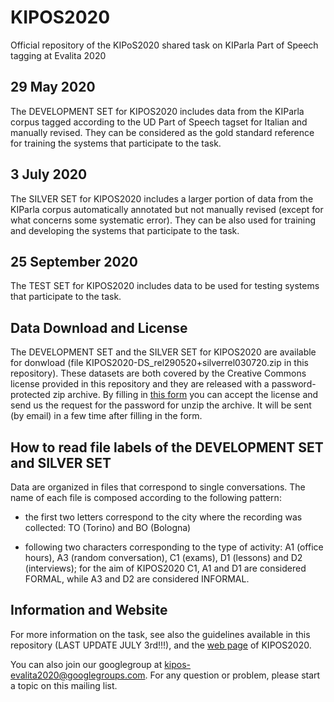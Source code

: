 # KIPOS2020 #

Official repository of the KIPoS2020 shared task on KIParla Part of Speech tagging at Evalita 2020

## 29 May 2020 ##
The DEVELOPMENT SET for KIPOS2020 includes data from the KIParla corpus tagged according to the UD Part of Speech tagset for Italian and manually revised. They can be considered as the gold standard reference for training the systems that participate to the task.

## 3 July 2020 ##
The SILVER SET for KIPOS2020 includes a larger portion of data from the KIParla corpus automatically annotated but not manually revised (except for what concerns some systematic error). They can be also used for training and developing the systems that participate to the task.

## 25 September 2020 ##
The TEST SET for KIPOS2020 includes data to be used for testing systems that participate to the task.

## Data Download and License ##
The DEVELOPMENT SET and the SILVER SET for KIPOS2020 are available for donwload (file KIPOS2020-DS_rel290520+silverrel030720.zip in this repository).
These datasets are both covered by the Creative Commons license provided in this repository and they are released with a password-protected zip archive.
By filling in [this form](https://docs.google.com/forms/d/e/1FAIpQLSdNHWAWCAGyJCSA10dVcPjxl2cf5XCV2ZlfaZF0XHc5pPQsVg/viewform) you can accept the license and send us the request for the password for unzip the archive. It will be sent (by email) in a few time after filling in the form.

## How to read file labels of the DEVELOPMENT SET and SILVER SET ##
Data are organized in files that correspond to single conversations. 
The name of each file is composed according to the following pattern:

- the first two letters correspond to the city where the recording was collected: TO (Torino) and BO (Bologna)

- following two characters corresponding to the type of activity: A1 (office hours), A3 (random conversation), C1 (exams), D1 (lessons) and 
D2 (interviews); for the aim of KIPOS2020 C1, A1 and D1 are considered FORMAL, while A3 and D2 are considered INFORMAL.

## Information and Website ##
For more information on the task, see also the guidelines available in this repository (LAST UPDATE JULY 3rd!!!), and the 
[web page](http://www.di.unito.it/~tutreeb/kipos-evalita2020/index.html) of KIPOS2020. 

You can also join our googlegroup at [kipos-evalita2020@googlegroups.com](https://groups.google.com/forum/#!forum/kipos-evalita2020). 
For any question or problem, please start a topic on this mailing list.
